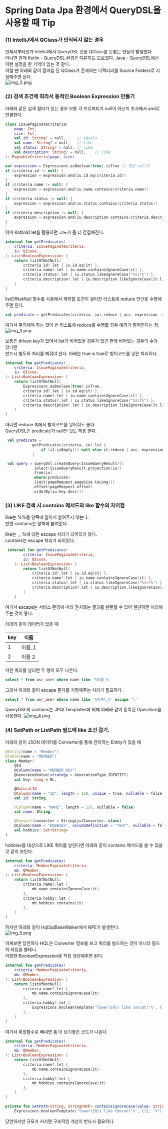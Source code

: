 # Spring Data Jpa 환경에서 QueryDSL을 사용할 때 Tip

### (1) IntelliJ에서 QClass가 인식되지 않는 경우  

언제서부터인가 IntelliJ에서 QueryDSL 전용 QClass를 못찾는 현상이 발생했다.  
아니면 원래 Kotlin - QueryDSL 환경은 다른지도 모르겠다. Java - QueryDSL에선 이런 설정을 한 기억이 없는 것 같다.   
이럴 땐 아래와 같이 컴파일 된 QClass가 존재하는 디렉터리를 Source Folders로 지정해주면 된다.  
![img_2.png](img_2.png)

### (2) 검색 조건에 따라서 동적인 Boolean Expression 만들기  
아래와 같은 검색 필터가 있는 경우 보통 각 프로퍼티가 null이 아닌지 조사해서 and로 연결한다.
```kotlin
class IssuePaginateCriteria(
    page: Int,
    size: Int,
    val id: String? = null,     // equals
    val name: String? = null,   // like
    val status: String? = null, // like
    val description: String? = null,    // like
): PageableCriteria(page, size)
```

```kotlin
var expression = Expressions.asBoolean(true).isTrue // 혹은 null로
if (criteria.id != null) {
    expression = expression.and(iu.id.eq(criteria.id))
}
if (criteria.name != null) {
    expression = expression.and(iu.name.contains(criteria.name))
}
if (criteria.status != null) {
    expression = expression.and(iu.status.contains(criteria.status))
}
if (criteria.description != null) {
    expression = expression.and(iu.description.contains(criteria.description))
}
```

이때 Kotlin의 let을 활용하면 코드가 좀 더 간결해진다.  
```kotlin
internal fun getPredicates(
    criteria: IssuePaginateCriteria,
    iu: QIssue,
): List<BooleanExpression> {
    return listOfNotNull(
        criteria.id?.let { iu.id.eq(it) },
        criteria.name?.let { iu.name.containsIgnoreCase(it) },
        criteria.status?.let { iu.status.likeIgnoreCase("%$it%") },
        criteria.description?.let { iu.description.likeIgnoreCase(it.likeEscape(), '\\') },
    )
}
```

listOfNotNull 함수를 사용해서 제외할 조건이 걸러진 리스트에 reduce 연산을 수행해주면 된다.  
```kotlin
val predicate = getPredicates(criteria, iu).reduce { acc, expression -> acc.and(expression) }
```
여기서 주의해야 하는 것이 빈 리스트에 reduce를 수행할 경우 예외가 떨어진다는 점. 
![img_3.png](img_3.png)

보통은 driven key가 있어서 list가 비어있을 경우가 없긴 한데 비어있는 경우의 수가 있다면  
반드시 별도의 처리를 해줘야 한다. 아래는 true is true로 방어코드를 넣은 처리이다.  
```kotlin
internal fun getPredicates(
    criteria: IssuePaginateCriteria,
    iu: QIssue,
): List<BooleanExpression> {
    return listOfNotNull(
        Expressions.asBoolean(true).isTrue,
        criteria.id?.let { iu.id.eq(it) },
        criteria.name?.let { iu.name.containsIgnoreCase(it) },
        criteria.status?.let { iu.status.likeIgnoreCase("%$it%") },
        criteria.description?.let { iu.description.likeIgnoreCase(it.likeEscape(), '\\') },
    )
}
```

아니면 reduce 쪽에서 방어코드를 넣어줘도 좋다.  
QueryDSL은 predicate가 null인 것도 허용 한다.  
```kotlin
 val predicate =
            getPredicates(criteria, iu).let {
                if (it.isEmpty()) null else it.reduce { acc, expression -> acc.and(expression) }
            }

 val query = queryDsl.createQuery<IssueQueryResult>()
            .select(IssueQueryResult.projection(iu))
            .from(iu)
            .where(predicate)
            .limit(pageRequest.pageSize.toLong())
            .offset(pageRequest.offset)
            .orderBy(iu.key.desc())
```

### (3) LIKE 검색 시 contains 메서드와 like 함수의 차이점     
like는 %%를 양쪽에 알아서 붙여주지 않는다.  
반면 contains는 양쪽에 붙여준다.  

like는 _, %에 대한 escape 처리가 되어있지 않다.  
contains는 escape 처리가 되어있다.   
```kotlin
 internal fun getPredicates(
        criteria: IssuePaginateCriteria,
        iu: QIssue,
    ): List<BooleanExpression> {
        return listOfNotNull(
            criteria.id?.let { iu.id.eq(it) },
            criteria.name?.let { iu.name.containsIgnoreCase(it) },
            criteria.status?.let { iu.status.likeIgnoreCase("%$it%") },
            criteria.description?.let { iu.description.likeIgnoreCase(it.likeEscape(), '\\') },
        )
    }
```

여기서 escape는 서비스 환경에 따라 원치않는 결과를 반환할 수 있어 웬만하면 처리해주는 것이 좋다.  

아래와 같이 데이터가 있을 때

| key   | 이름    |
| ----- | ------ |
| 1     | 이름_1  |
| 2     | 이름 2  |

이런 쿼리를 날리면 두 행이 모두 나온다.  
```sql
select * from usr_user where name like '%이름_%'
```

그래서 아래와 같이 escape 문자를 지정해주는 처리가 필요하다.  
```sql
select * from usr_user where name like '%이름\_%' escape '\'
```

QueryDSL의 contains는 JPQLTemplates에 의해 아래와 같이 등록된 Operation을 사용한다.
![img_4.png](img_4.png)


### (4) SetPath<String> or ListPath<String> 필드에 like 조건 걸기.

아래와 같이 JSON 데이터를 Converter를 통해 관리하는 Entity가 있을 때  
```kotlin
@Entity(name = "Member")
@Table(name = "MEMBER")
class Member(
    @Id
    @Column(name = "MEMBER_KEY")
    @GeneratedValue(strategy = GenerationType.IDENTITY)
    val key: Long = 0L,

    @NaturalId
    @Column(name = "ID", length = 128, unique = true, nullable = false)
    val id: String,

    @Column(name = "NAME", length = 256, nullable = false)
    val name: String,

    @Convert(converter = StringListConverter::class)
    @Column(name = "HOBBIES", columnDefinition = "TEXT", nullable = false)
    val hobbies: Set<String>
)
```
hobbies를 대상으로 LIKE 쿼리를 날린다면 아래와 같이 contains 메서드를 쓸 수 있을 것 같이 보인다.  
```kotlin
internal fun getPredicates(
    criteria: MemberPaginateCriteria,
    mb: QMember,
): List<BooleanExpression> {
    return listOfNotNull(
        criteria.name?.let {
            mb.name.containsIgnoreCase(it)
        },
        criteria.hobby?.let {
            mb.hobbies.contains(it)
        },
    )
}
```
하지만 아래와 같이 HqlSqlBaseWalker에서 NPE가 발생한다.  
![img_5.png](img_5.png)  

어찌보면 당연하다 HQL은 Converter 정보를 보고 쿼리를 빌드하는 것이 아니라 필드의 타입을 볼테니.  
이럴땐 BooleanExpression을 직접 생성해주면 된다.  
```kotlin
internal fun getPredicates(
    criteria: MemberPaginateCriteria,
    mb: QMember,
): List<BooleanExpression> {
    return listOfNotNull(
        criteria.name?.let {
            mb.name.containsIgnoreCase(it)
        },
        criteria.hobby?.let {
            Expressions.booleanTemplate("lower({0}) like concat('%', {1}, '%') escape '!'", mb.hobbies, it.lowercase())
        },
    )
}
```

여기서 확장함수로 빼내면 좀 더 보기좋은 코드가 나온다.  
```kotlin
internal fun getPredicates(
    criteria: MemberPaginateCriteria,
    mb: QMember,
): List<BooleanExpression> {
    return listOfNotNull(
        criteria.name?.let {
            mb.name.containsIgnoreCase(it)
        },
        criteria.hobby?.let {
            mb.hobbies.containsIgnoreCase(it)
        },
    )
}

private fun SetPath<String, StringPath>.containsIgnoreCase(value: String) =
    Expressions.booleanTemplate("lower({0}) like concat('%', {1}, '%') escape '!'", this, "!${value.lowercase()}")
```

당연하지만 규모가 커지면 구조적인 개선이 반드시 필요하다.